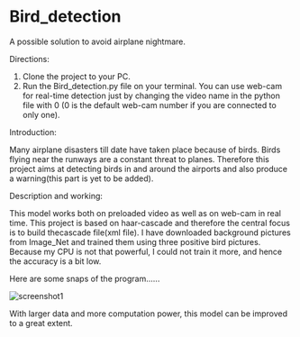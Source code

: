 # Bird_detection
A possible solution to avoid airplane nightmare.

Directions:

  1) Clone the project to your PC.
  2) Run the Bird_detection.py file on your terminal.
     You can use web-cam for real-time detection just by changing the video name in the python file with 0 (0 is the default web-cam number if you are connected to only one).

Introduction:
  
  Many airplane disasters till date have taken place because of birds. Birds flying near the runways are a constant threat
to planes. Therefore this project aims at detecting birds in and around the airports and also produce a warning(this part is yet to be added). 

Description and working:

  This model works both on preloaded video as well as on web-cam in real time. This project is based on haar-cascade and therefore the central focus is to build thecascade file(xml file). I have downloaded background pictures from Image_Net and trained them using three positive bird pictures. Because my CPU is not that powerful, I could not train it more, and hence the accuracy is a bit low.
  
  Here are some snaps of the program......
  
 ![screenshot1](https://user-images.githubusercontent.com/31644207/43323516-7f56488c-91cf-11e8-8649-55983896b71b.jpg)
  
  With larger data and more computation power, this model can be improved to a great extent.
  
